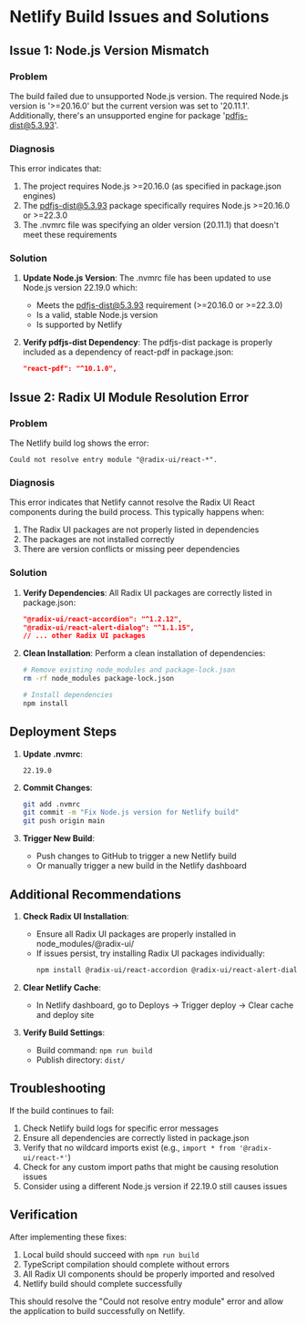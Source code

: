 # Netlify Build Issues and Solutions

## Issue 1: Node.js Version Mismatch

### Problem
The build failed due to unsupported Node.js version. The required Node.js version is '>=20.16.0' but the current version was set to '20.11.1'. Additionally, there's an unsupported engine for package 'pdfjs-dist@5.3.93'.

### Diagnosis
This error indicates that:

1. The project requires Node.js >=20.16.0 (as specified in package.json engines)
2. The pdfjs-dist@5.3.93 package specifically requires Node.js >=20.16.0 or >=22.3.0
3. The .nvmrc file was specifying an older version (20.11.1) that doesn't meet these requirements

### Solution
1. **Update Node.js Version**: The .nvmrc file has been updated to use Node.js version 22.19.0 which:
   - Meets the pdfjs-dist@5.3.93 requirement (>=20.16.0 or >=22.3.0)
   - Is a valid, stable Node.js version
   - Is supported by Netlify

2. **Verify pdfjs-dist Dependency**: The pdfjs-dist package is properly included as a dependency of react-pdf in package.json:
   ```json
   "react-pdf": "^10.1.0",
   ```

## Issue 2: Radix UI Module Resolution Error

### Problem
The Netlify build log shows the error:
```
Could not resolve entry module "@radix-ui/react-*".
```

### Diagnosis
This error indicates that Netlify cannot resolve the Radix UI React components during the build process. This typically happens when:

1. The Radix UI packages are not properly listed in dependencies
2. The packages are not installed correctly
3. There are version conflicts or missing peer dependencies

### Solution
1. **Verify Dependencies**: All Radix UI packages are correctly listed in package.json:
   ```json
   "@radix-ui/react-accordion": "^1.2.12",
   "@radix-ui/react-alert-dialog": "^1.1.15",
   // ... other Radix UI packages
   ```

2. **Clean Installation**: Perform a clean installation of dependencies:
   ```bash
   # Remove existing node_modules and package-lock.json
   rm -rf node_modules package-lock.json
   
   # Install dependencies
   npm install
   ```

## Deployment Steps

1. **Update .nvmrc**:
   ```
   22.19.0
   ```

2. **Commit Changes**:
   ```bash
   git add .nvmrc
   git commit -m "Fix Node.js version for Netlify build"
   git push origin main
   ```

3. **Trigger New Build**: 
   - Push changes to GitHub to trigger a new Netlify build
   - Or manually trigger a new build in the Netlify dashboard

## Additional Recommendations

1. **Check Radix UI Installation**: 
   - Ensure all Radix UI packages are properly installed in node_modules/@radix-ui/
   - If issues persist, try installing Radix UI packages individually:
     ```bash
     npm install @radix-ui/react-accordion @radix-ui/react-alert-dialog @radix-ui/react-aspect-ratio @radix-ui/react-avatar @radix-ui/react-checkbox @radix-ui/react-collapsible @radix-ui/react-context-menu @radix-ui/react-dialog @radix-ui/react-dropdown-menu @radix-ui/react-hover-card @radix-ui/react-label @radix-ui/react-menubar @radix-ui/react-navigation-menu @radix-ui/react-popover @radix-ui/react-progress @radix-ui/react-radio-group @radix-ui/react-scroll-area @radix-ui/react-select @radix-ui/react-separator @radix-ui/react-slider @radix-ui/react-slot @radix-ui/react-switch @radix-ui/react-tabs @radix-ui/react-toast @radix-ui/react-toggle @radix-ui/react-toggle-group @radix-ui/react-tooltip
     ```

2. **Clear Netlify Cache**: 
   - In Netlify dashboard, go to Deploys → Trigger deploy → Clear cache and deploy site

3. **Verify Build Settings**:
   - Build command: `npm run build`
   - Publish directory: `dist/`

## Troubleshooting

If the build continues to fail:

1. Check Netlify build logs for specific error messages
2. Ensure all dependencies are correctly listed in package.json
3. Verify that no wildcard imports exist (e.g., `import * from '@radix-ui/react-*'`)
4. Check for any custom import paths that might be causing resolution issues
5. Consider using a different Node.js version if 22.19.0 still causes issues

## Verification

After implementing these fixes:
1. Local build should succeed with `npm run build`
2. TypeScript compilation should complete without errors
3. All Radix UI components should be properly imported and resolved
4. Netlify build should complete successfully

This should resolve the "Could not resolve entry module" error and allow the application to build successfully on Netlify.